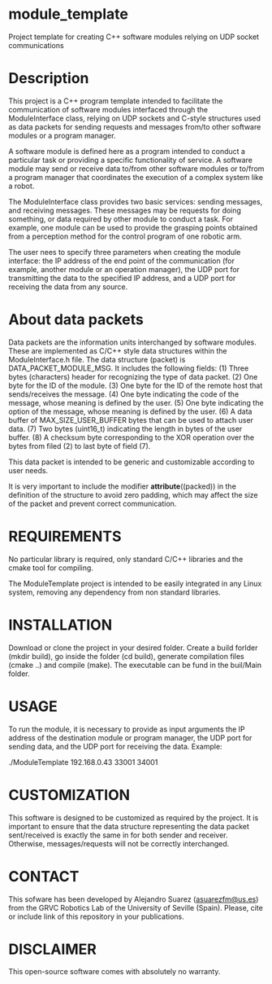 # module_template
Project template for creating C++ software modules relying on UDP socket communications

# Description

This project is a C++ program template intended to facilitate the communication of software modules interfaced through the ModuleInterface class, relying on UDP sockets and C-style structures used as data packets for sending requests and messages from/to other software modules or a program manager.

A software module is defined here as a program intended to conduct a particular task or providing a specific functionality of service. A software module may send or receive data to/from other software modules or to/from a program manager that coordinates the execution of a complex system like a robot.

The ModuleInterface class provides two basic services: sending messages, and receiving messages. These messages may be requests for doing something, or data required by other module to conduct a task. For example, one module can be used to provide the grasping points obtained from a perception method for the control program of one robotic arm.

The user nees to specify three parameters when creating the module interface: the IP address of the end point of the communication (for example, another module or an operation manager), the UDP port for transmitting the data to the specified IP address, and a UDP port for receiving the data from any source.

# About data packets

Data packets are the information units interchanged by software modules. These are implemented as C/C++ style data structures within the ModuleInterface.h file. The data structure (packet) is DATA_PACKET_MODULE_MSG. It includes the following fields:
	(1) Three bytes (characters) header for recognizing the type of data packet.
	(2) One byte for the ID of the module.
	(3) One byte for the ID of the remote host that sends/receives the message.
	(4) One byte indicating the code of the message, whose meaning is defined by the user.
	(5) One byte indicating the option of the message, whose meaning is defined by the user.
	(6) A data buffer of MAX_SIZE_USER_BUFFER bytes that can be used to attach user data.
	(7) Two bytes (uint16_t) indicating the length in bytes of the user buffer.
	(8) A checksum byte corresponding to the XOR operation over the bytes from filed (2) to last byte of field (7). 
	
This data packet is intended to be generic and customizable according to user needs.

It is very important to include the modifier __attribute__((packed)) in the definition of the structure to avoid zero padding, which may affect the size of the packet and prevent correct communication.


# REQUIREMENTS

No particular library is required, only standard C/C++ libraries and the cmake tool for compiling.

The ModuleTemplate project is intended to be easily integrated in any Linux system, removing any dependency from non standard libraries.


# INSTALLATION

Download or clone the project in your desired folder. Create a build forlder (mkdir build), go inside the folder (cd build), generate compilation files (cmake ..) and compile (make). The executable can be fund in the buil/Main folder.


# USAGE

To run the module, it is necessary to provide as input arguments the IP address of the destination module or program manager, the UDP port for sending data, and the UDP port for receiving the data. Example:

./ModuleTemplate 192.168.0.43 33001 34001


# CUSTOMIZATION

This software is designed to be customized as required by the project. It is important to ensure that the data structure representing the data packet sent/received is exactly the same in for both sender and receiver. Otherwise, messages/requests will not be correctly interchanged.


# CONTACT

This sofware has been developed by Alejandro Suarez (asuarezfm@us.es) from the GRVC Robotics Lab of the University of Seville (Spain). Please, cite or include link of this repository in your publications.


# DISCLAIMER

This open-source software comes with absolutely no warranty. 
